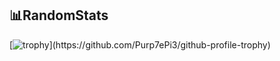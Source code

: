📊RandomStats
----
[![trophy](https://github-profile-trophy.vercel.app/?username=Purp7ePi3&theme=nord&column=-1&rank=?)](https://github.com/Purp7ePi3/github-profile-trophy)

